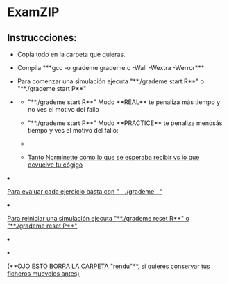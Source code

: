 # ExamZIP

## Instruccciones: 

<ul>
<li><p>Copia todo en la carpeta que quieras.</p></li>
<li><p>Compila ***gcc -o grademe grademe.c -Wall -Wextra -Werror***</p></li>
<li><p>Para comenzar una simulación ejecuta "**./grademe start R**" o "**./grademe start P**"</p></li>
<li><p><ul>
        <li><p>"**./grademe start R**" Modo **REAL** te penaliza más tiempo y no ves el motivo del fallo</p></li>
        <li><p>"**./grademe start P**" Modo **PRACTICE** te penaliza menosás tiempo y ves el motivo del fallo:</p></li>
        <li><p><u>
                <li><p>Tanto Norminette como lo que se esperaba recibir vs lo que devuelve tu cógigo</p></li>
                </ul>
        </p></li>
        </ul>
</p></li>
<li><p>Para evaluar cada ejercicio basta con "__./grademe__"</p></li>
<li><p>Para reiniciar una simulación ejecuta "**./grademe reset R**" o "**./grademe reset P**" </p></li>
<li><p><u>
        <li><p>(**OJO ESTO BORRA LA CARPETA "rendu"**, si quieres conservar tus ficheros muevelos antes)</p></li>
        </ul></p></li>
</p></li>
</ul>